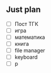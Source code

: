 ## Just plan
- [ ] Пост ТГК
- [ ] игра
- [ ] математика
- [ ] книга
- [ ] file manager 
- [ ] keyboard 
- [ ] p
